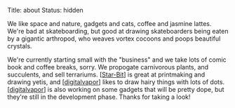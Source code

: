 Title: about
Status: hidden

We like space and nature, gadgets and cats, coffee and jasmine lattes. We're bad at skateboarding, but good at drawing skateboarders being eaten by a gigantic arthropod, who weaves vortex cocoons and poops beautiful crystals.

We're currently starting small with the "business" and we take lots of comic book and coffee breaks, sorry. We propogate carnivorous plants, and succulents, and sell terrariums. [<a href='star-bit'>Star-Bit</a>] is great at printmaking and drawing yetis, and [<a href='digitalvapor'>digitalvapor</a>] likes to draw hairy things with lots of dots. [<a href='digitalvapor'>digitalvapor</a>] is also working on some gadgets that will be pretty dope, but they're still in the development phase. Thanks for taking a look!

